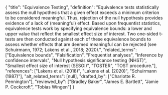 {
    "title": "Equivalence Testing",
    "definition": "Equivalence tests statistically assess the null hypothesis that a given effect exceeds a minimum criterion to be considered meaningful. Thus, rejection of the null hypothesis provides evidence of a lack of (meaningful) effect. Based upon frequentist statistics, equivalence tests work by specifying equivalence bounds: a lower and upper value that reflect the smallest effect size of interest. Two one-sided t-tests are then conducted against each of these equivalence bounds to assess whether effects that are deemed meaningful can be rejected (see Schuirmann, 1972; Lakens et al., 2018; 2020).",
    "related_terms": ["Equivalence bounds", "Falsification", "Frequentist analyses", "Inference by confidence intervals", "Null hypothesis significance testing (NHST)", "Smallest effect size of interest (SESOI)", "TOSTER", "TOST procedure."],
    "references": ["Lakens et al. (2018)", "Lakens et al. (2020)", "Schuirmann (1987)"],
    "alt_related_terms": [null],
    "drafted_by": ["Charlotte R. Pennington"],
    "reviewed_by": ["Bradley Baker", "James E. Bartlett", "Jamie P. Cockcroft", "Tobias Wingen"]
  }
